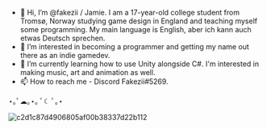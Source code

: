 - 👋 Hi, I’m @fakezii / Jamie. I am a 17-year-old college student from Tromsø, Norway studying game design in England and teaching myself some programming.
My main language is English, aber ich kann auch etwas Deutsch sprechen.
- 👀 I’m interested in becoming a programmer and getting my name out there as an indie gamedev.
- 🌱 I’m currently learning how to use Unity alongside C#. I'm interested in making music, art and animation as well.
- 📫 How to reach me - Discord Fakezii#5269. 

⋆｡ﾟ☁︎｡⋆｡ ﾟ☾ ﾟ｡⋆
<!---
fakezii/fakezii is a ✨ special ✨ repository because its `README.md` (this file) appears on your GitHub profile.
You can click the Preview link to take a look at your changes.
--->
![c2d1c87d4906805af00b38337d22b112](https://user-images.githubusercontent.com/115802913/196061627-544549ed-dbf7-4dcb-bcfc-4ed75223095d.jpg)
